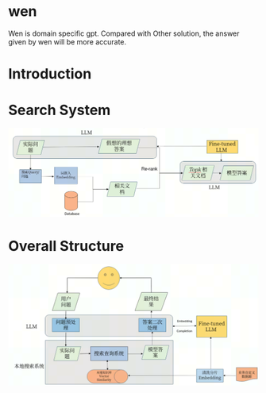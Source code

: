 # wen
Wen is domain specific gpt. Compared with Other solution, the answer given by wen will be more accurate. 


# Introduction

# Search System
![search](./images/search.png)

# Overall Structure 
![overall](./images/structure.png)